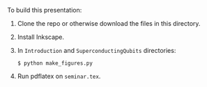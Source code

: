 To build this presentation:

1. Clone the repo or otherwise download the files in this directory.

1. Install Inkscape.

1. In `Introduction` and `SuperconductingQubits` directories:
    ```
    $ python make_figures.py
    ```

1. Run pdflatex on `seminar.tex`.
